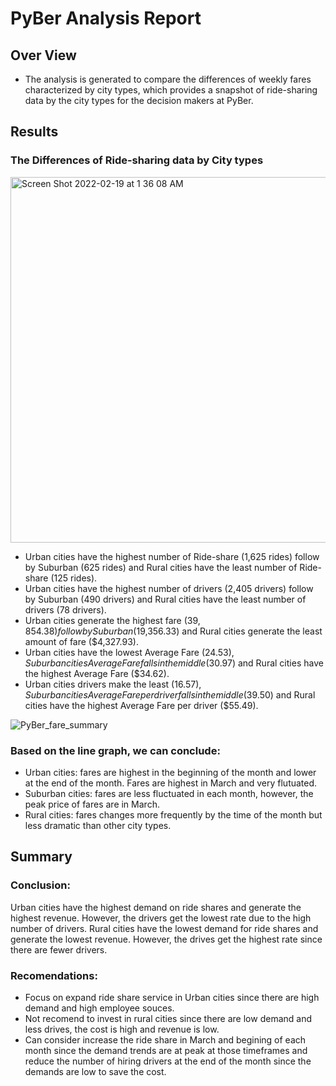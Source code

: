 # PyBer Analysis Report

## Over View
- The analysis is generated to compare the differences of weekly fares characterized by city types, which provides a snapshot of ride-sharing data by the city types for the decision makers at PyBer.

## Results 
### The Differences of Ride-sharing data by City types 

<img width="585" alt="Screen Shot 2022-02-19 at 1 36 08 AM" src="https://user-images.githubusercontent.com/96552197/154795417-de8d2387-de45-4cf6-bc7d-1eb094a66eea.png">

- Urban cities have the highest number of Ride-share (1,625 rides) follow by Suburban (625 rides) and Rural cities have the least number of Ride-share (125 rides).
- Urban cities have the highest number of drivers (2,405 drivers) follow by Suburban (490 drivers) and Rural cities have the least number of drivers (78 drivers).
- Urban cities generate the highest fare ($39,854.38) follow by Suburban ($19,356.33) and Rural cities generate the least amount of fare ($4,327.93).
- Urban cities have the lowest Average Fare ($24.53), Suburban cities Average Fare falls in the middle ($30.97) and Rural cities have the highest Average Fare ($34.62).
- Urban cities drivers make the least ($16.57), Suburban cities Average Fare per driver falls in the middle ($39.50) and Rural cities have the highest Average Fare per driver ($55.49).


![PyBer_fare_summary](https://user-images.githubusercontent.com/96552197/154795330-01f534d0-ddf4-4ff2-a2f8-35bc3a3b3895.png)

### Based on the line graph, we can conclude:
- Urban cities: fares are highest in the beginning of the month and lower at the end of the month. Fares are highest in March and very flutuated. 
- Suburban cities: fares are less fluctuated in each month, however, the peak price of fares are in March. 
- Rural cities: fares changes more frequently by the time of the month but less dramatic than other city types. 

## Summary 
### Conclusion:  
  Urban cities have the highest demand on ride shares and generate the highest revenue. However, the drivers get the lowest rate due to the high number of drivers. Rural cities have the lowest demand for ride shares and generate the lowest revenue. However, the drives get the highest rate since there are fewer drivers. 
### Recomendations: 
- Focus on expand ride share service in Urban cities since there are high demand and high employee souces. 
- Not recomend to invest in rural cities since there are low demand and less drives, the cost is high and revenue is low. 
- Can consider increase the ride share in March and begining of each month since the demand trends are at peak at those timeframes and reduce the number of hiring drivers at the end of the month since the demands are low to save the cost. 
